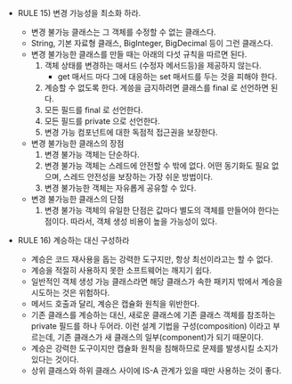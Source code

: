 * RULE 15) 변경 가능성을 최소화 하라.
    * 변경 불가능 클래스는 그 객체를 수정할 수 없는 클래스다. 
    * String, 기본 자료형 클래스, BigInteger, BigDecimal 등이 그런 클래스다.
    * 변경 불가능한 클래스를 만들 때는 아래의 다섯 규칙을 따르면 된다.
        1. 객체 상태를 변경하는 매서드 (수정자 메서드등)을 제공하지 않는다.
            * get 매서드 마다 그에 대응하는 set 매서드를 두는 것을 피해야 한다.
        2. 계승할 수 없도록 한다. 계씅을 금지하려면 클래스를 final 로 선언하면 된다.
        3. 모든 필드를 final 로 선언한다.
        4. 모든 필드를 private 으로 선언한다.
        5. 변경 가능 컴포넌트에 대한 독점적 접근권을 보장한다.
    * 변경 불가능한 클래스의 장점
        1. 변경 불가능 객체는 단순하다.
        2. 변경 불가능 객체는 스레드에 안전할 수 밖에 없다. 어떤 동기화도 필요 없으며, 스레드 안전성을 보장하는 가장 쉬운 방법이다.
        3. 변경 불가능한 객체는 자유롭게 공유할 수 있다.
    * 변경 불가능한 클래스의 단점
        1. 변경 불가능 객체의 유일한 단점은 값마다 별도의 객체를 만들어야 한다는 점이다. 따라서, 객체 생성 비용이 높을 가능성이 있다.
        
* RULE 16) 계승하는 대신 구성하라
    * 계승은 코드 재사용을 돕는 강력한 도구지만, 항상 최선이라고는 할 수 없다.
    * 계승을 적절히 사용하지 못한 소프트웨어는 깨지기 쉽다.
    * 일반적인 객체 생성 가능 클래스라면 해당 클래스가 속한 패키지 밖에서 계승을 시도하는 것은 위험하다.
    * 메서드 호출과 달리, 계승은 캡슐화 원칙을 위반한다.
    * 기존 클래스를 계승하는 대신, 새로운 클래스에 기존 클래스 객체를 참조하는 private 필드를 하나 두어라. 이런 설계 기법을 구성(composition) 이라고 부르는데,
    기존 클래스가 새 클래스의 일부(component)가 되기 때문이다.
    * 계승은 강력한 도구이지만 캡슐화 원칙을 침해하므로 문제를 발생시킬 소지가 있다는 것이다. 
    * 상위 클래스와 하위 클래스 사이에 IS-A 관계가 있을 때만 사용하는 것이 좋다.
    
       